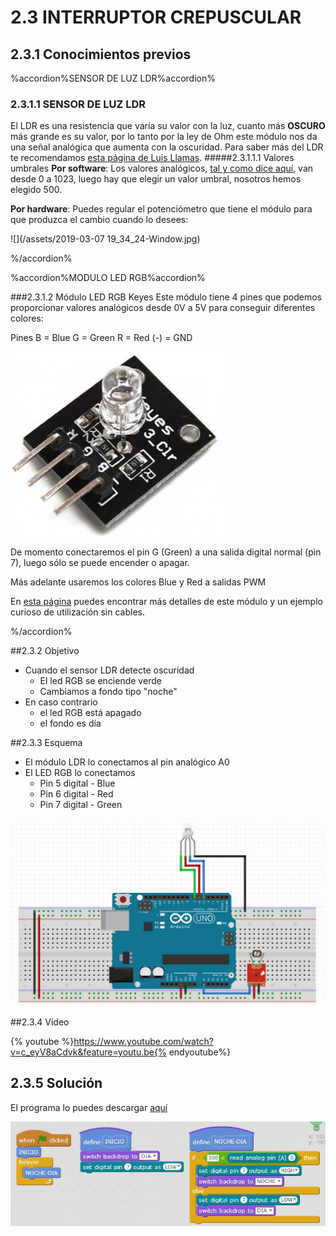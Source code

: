 # 2.3 INTERRUPTOR CREPUSCULAR
## 2.3.1 Conocimientos previos
%accordion%SENSOR DE LUZ LDR%accordion%
### 2.3.1.1 SENSOR DE LUZ LDR
El LDR es una resistencia que varía su valor con la luz, cuanto más **OSCURO** más grande es su valor, por lo tanto por la ley de Ohm este módulo nos da una señal analógica que aumenta con la oscuridad. Para saber más del LDR te recomendamos [esta página de Luis Llamas](https://www.luisllamas.es/medir-nivel-luz-con-arduino-y-fotoresistencia-ldr/).
#####2.3.1.1.1 Valores umbrales
**Por software**: Los valores analógicos, [tal y como dice aquí](https://catedu.gitbooks.io/programa-arduino-mediante-codigo/content/conexiones_analgicas.html), van desde 0 a 1023, luego hay que elegir un valor umbral, nosotros hemos elegido 500.

**Por hardware**: Puedes regular el potenciómetro que tiene el módulo para que produzca el cambio cuando lo desees:

![](/assets/2019-03-07 19_34_24-Window.jpg)

%/accordion%

%accordion%MODULO LED RGB%accordion%

###2.3.1.2 Módulo LED RGB Keyes
Este módulo tiene 4 pines que podemos proporcionar valores analógicos desde 0V a 5V para conseguir diferentes colores:

Pines B = Blue G = Green R = Red (-) = GND

![](/assets/rgbkeyes.jpg)

De momento conectaremos el pin G (Green) a una salida digital normal (pin 7), luego sólo se puede encender o apagar.

Más adelante usaremos los colores Blue y Red a salidas PWM

En [esta página](https://tkkrlab.nl/wiki/Arduino_KY-016_3-color_LED_module) puedes encontrar más detalles de este módulo y un ejemplo curioso de utilización sin cables.

%/accordion%

##2.3.2 Objetivo
* Cuando el sensor LDR detecte oscuridad
    * El led RGB se enciende verde
    * Cambiamos a fondo tipo "noche"
* En caso contrario
    * el led RGB está apagado
    * el fondo es día

##2.3.3 Esquema
* El módulo LDR lo conectamos al pin analógico A0 
* El LED RGB lo conectamos
    * Pin 5 digital - Blue
    * Pin 6 digital - Red
    * Pin 7 digital - Green

![](/assets/esquema1.jpg)

##2.3.4 Video

{% youtube %}https://www.youtube.com/watch?v=c_eyV8aCdvk&feature=youtu.be{% endyoutube%}

## 2.3.5 Solución

El programa lo puedes descargar [aquí](https://drive.google.com/open?id=1bV5VehaV7vf1eMwBAjru-LZ0Wh9E75Wq)

![](/assets/23interruptorcrepuscular.jpg)